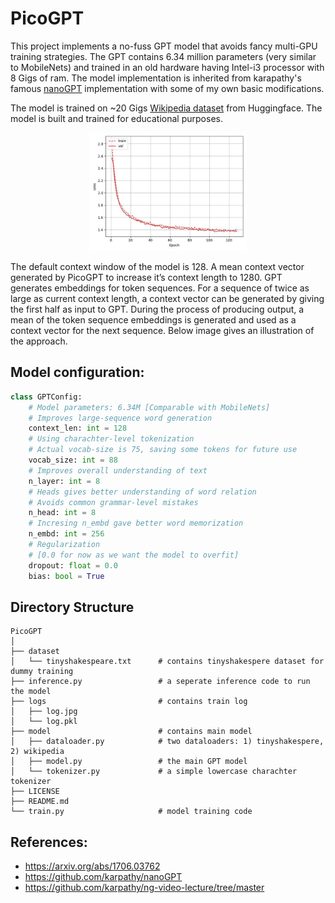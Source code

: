 # PicoGPT
This project implements a no-fuss GPT model that avoids fancy multi-GPU training strategies. The GPT contains 6.34 million parameters (very similar to MobileNets) and trained in an old hardware having Intel-i3 processor with 8 Gigs of ram. The model implementation is inherited from karapathy's famous [nanoGPT](https://github.com/karpathy/nanoGPT) implementation with some of my own basic modifications.

The model is trained on ~20 Gigs [Wikipedia dataset](https://huggingface.co/datasets/wikipedia) from Huggingface. The model is built and trained for educational purposes.

<p align="center">
  <img src="logs/wikidata_ct1280/log.jpg" justify="center" alt="Training graph" width="50%" height="50%"/>
</p>

The default context window of the model is 128. A mean context vector generated by PicoGPT to increase it’s context length to 1280. GPT generates embeddings for token sequences. For a sequence of twice as large as current context length, a context vector can be generated by giving the first half as input to GPT. During the process of producing output, a mean of the token sequence embeddings is generated and used as a context vector for the next sequence. Below image gives an illustration of the approach.

## Model configuration:
```python
class GPTConfig:
    # Model parameters: 6.34M [Comparable with MobileNets]
    # Improves large-sequence word generation
    context_len: int = 128
    # Using charachter-level tokenization
    # Actual vocab-size is 75, saving some tokens for future use
    vocab_size: int = 88
    # Improves overall understanding of text
    n_layer: int = 8
    # Heads gives better understanding of word relation
    # Avoids common grammar-level mistakes
    n_head: int = 8
    # Incresing n_embd gave better word memorization
    n_embd: int = 256
    # Regularization
    # [0.0 for now as we want the model to overfit]
    dropout: float = 0.0
    bias: bool = True
```

## Directory Structure
```
PicoGPT
│
├── dataset
│   └── tinyshakespeare.txt      # contains tinyshakespere dataset for dummy training
├── inference.py                 # a seperate inference code to run the model
├── logs                         # contains train log
│   ├── log.jpg
│   └── log.pkl
├── model                        # contains main model
│   ├── dataloader.py            # two dataloaders: 1) tinyshakespere, 2) wikipedia
│   ├── model.py                 # the main GPT model
│   └── tokenizer.py             # a simple lowercase charachter tokenizer
├── LICENSE
├── README.md
└── train.py                     # model training code
```

## References:
* https://arxiv.org/abs/1706.03762
* https://github.com/karpathy/nanoGPT
* https://github.com/karpathy/ng-video-lecture/tree/master
